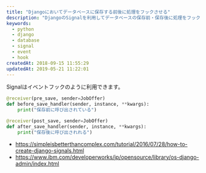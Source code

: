 ```yaml
---
title: "Djangoにおいてデータベースに保存する前後に処理をフックさせる"
description: "DjangoのSignalを利用してデータベースの保存前・保存後に処理をフックさせる"
keywords:
  - python
  - django
  - database
  - signal
  - event
  - hook
createdAt: 2018-09-15 11:55:29
updatedAt: 2019-05-21 11:22:01
---
```


Signalはイベントフックのように利用できます。

```python
@receiver(pre_save, sender=JobOffer)
def before_save_handler(sender, instance, **kwargs):
    print("保存前に呼び出されている")

@receiver(post_save, sender=JobOffer)
def after_save_handler(sender, instance, **kwargs):
    print("保存後に呼び出されれる")
```

* <https://simpleisbetterthancomplex.com/tutorial/2016/07/28/how-to-create-django-signals.html>
* <https://www.ibm.com/developerworks/jp/opensource/library/os-django-admin/index.html>

